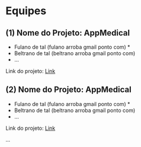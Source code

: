 # Equipes

## (1) Nome do Projeto: AppMedical

* Fulano de tal (fulano arroba gmail ponto com) *
* Beltrano de tal (beltrano arroba gmail ponto com)
* ...

Link do projeto: [Link]()



## (2) Nome do Projeto: AppMedical

* Fulano de tal (fulano arroba gmail ponto com) *
* Beltrano de tal (beltrano arroba gmail ponto com)
* ...

Link do projeto: [Link]()



...